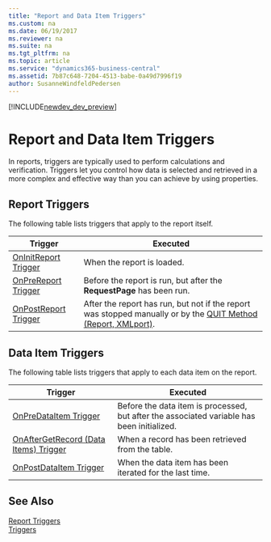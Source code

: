 ```yaml
---
title: "Report and Data Item Triggers"
ms.custom: na
ms.date: 06/19/2017
ms.reviewer: na
ms.suite: na
ms.tgt_pltfrm: na
ms.topic: article
ms.service: "dynamics365-business-central"
ms.assetid: 7b87c648-7204-4513-babe-0a49d7996f19
author: SusanneWindfeldPedersen
---
```


[!INCLUDE[newdev_dev_preview](../includes/newdev_dev_preview.md)]

# Report and Data Item Triggers
In reports, triggers are typically used to perform calculations and verification. Triggers let you control how data is selected and retrieved in a more complex and effective way than you can achieve by using properties.  

## Report Triggers  
 The following table lists triggers that apply to the report itself.  

|Trigger|Executed|  
|-------------|--------------|  
|[OnInitReport Trigger](devenv-oninitreport-trigger.md)|When the report is loaded.|  
|[OnPreReport Trigger](devenv-onprereport-trigger.md)|Before the report is run, but after the **RequestPage** has been run.|  
|[OnPostReport Trigger](devenv-onpostreport-trigger.md)|After the report has run, but not if the report was stopped manually or by the [QUIT Method (Report, XMLport)](../methods/devenv-quit-method-report-xmlport.md).|  

## Data Item Triggers  
 The following table lists triggers that apply to each data item on the report.  

|Trigger|Executed|  
|-------------|--------------|  
|[OnPreDataItem Trigger](devenv-onpredataitem-trigger.md)|Before the data item is processed, but after the associated variable has been initialized.|  
|[OnAfterGetRecord (Data Items) Trigger](devenv-onaftergetrecord-data-items-trigger.md)|When a record has been retrieved from the table.|  
|[OnPostDataItem Trigger](devenv-onpostdataitem-trigger.md)|When the data item has been iterated for the last time.|  

## See Also  
 [Report Triggers](devenv-report-triggers.md)   
 [Triggers](devenv-triggers.md)

